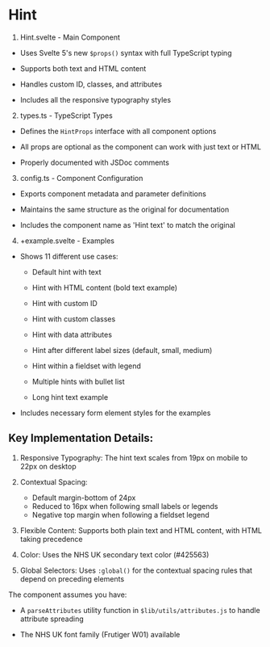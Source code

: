 # Hint

1. Hint.svelte - Main Component

- Uses Svelte 5's new `$props()` syntax with full TypeScript typing

- Supports both text and HTML content

- Handles custom ID, classes, and attributes

- Includes all the responsive typography styles

2. types.ts - TypeScript Types

- Defines the `HintProps` interface with all component options

- All props are optional as the component can work with just text or HTML

- Properly documented with JSDoc comments

3. config.ts - Component Configuration

- Exports component metadata and parameter definitions

- Maintains the same structure as the original for documentation

- Includes the component name as 'Hint text' to match the original

4. +example.svelte - Examples

- Shows 11 different use cases:

  - Default hint with text

  - Hint with HTML content (bold text example)

  - Hint with custom ID

  - Hint with custom classes

  - Hint with data attributes

  - Hint after different label sizes (default, small, medium)

  - Hint within a fieldset with legend

  - Multiple hints with bullet list

  - Long hint text example

- Includes necessary form element styles for the examples

## Key Implementation Details:

1. Responsive Typography: The hint text scales from 19px on mobile to 22px on desktop

2. Contextual Spacing:
   - Default margin-bottom of 24px
   - Reduced to 16px when following small labels or legends
   - Negative top margin when following a fieldset legend

3. Flexible Content: Supports both plain text and HTML content, with HTML taking precedence

4. Color: Uses the NHS UK secondary text color (#425563)

5. Global Selectors: Uses `:global()` for the contextual spacing rules that depend on preceding elements

The component assumes you have:

- A `parseAttributes` utility function in `$lib/utils/attributes.js` to handle attribute spreading

- The NHS UK font family (Frutiger W01) available
